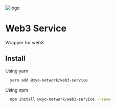 [logo]: https://www.xy.company/img/home/logo_xy.png

![logo]

# Web3 Service

Wrapper for web3

## Install

Using yarn

```sh
  yarn add @xyo-network/web3-service
```

Using npm

```sh
  npm install @xyo-network/web3-service --save
```